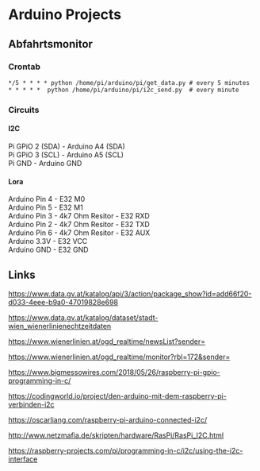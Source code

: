 # Arduino Projects

## Abfahrtsmonitor

### Crontab
```
*/5 * * * * python /home/pi/arduino/pi/get_data.py # every 5 minutes
* * * * *  python /home/pi/arduino/pi/i2c_send.py  # every minute
```


### Circuits

#### I2C
Pi GPiO 2 (SDA) - Arduino A4 (SDA)   
Pi GPiO 3 (SCL) - Arduino A5 (SCL)  
Pi GND 		- Arduino GND  

#### Lora
Arduino Pin 4 - E32 M0  
Arduino Pin 5 - E32 M1  
Arduino Pin 3 - 4k7 Ohm Resitor - E32 RXD  
Arduino Pin 2 - 4k7 Ohm Resitor - E32 TXD  
Arduino Pin 6 - 4k7 Ohm Resitor - E32 AUX  
Arduino 3.3V - E32 VCC   
Arduino GND - E32 GND  

## Links

https://www.data.gv.at/katalog/api/3/action/package_show?id=add66f20-d033-4eee-b9a0-47019828e698

https://www.data.gv.at/katalog/dataset/stadt-wien_wienerlinienechtzeitdaten

https://www.wienerlinien.at/ogd_realtime/newsList?sender=

https://www.wienerlinien.at/ogd_realtime/monitor?rbl=172&sender=

https://www.bigmessowires.com/2018/05/26/raspberry-pi-gpio-programming-in-c/

https://codingworld.io/project/den-arduino-mit-dem-raspberry-pi-verbinden-i2c

https://oscarliang.com/raspberry-pi-arduino-connected-i2c/

http://www.netzmafia.de/skripten/hardware/RasPi/RasPi_I2C.html

https://raspberry-projects.com/pi/programming-in-c/i2c/using-the-i2c-interface






